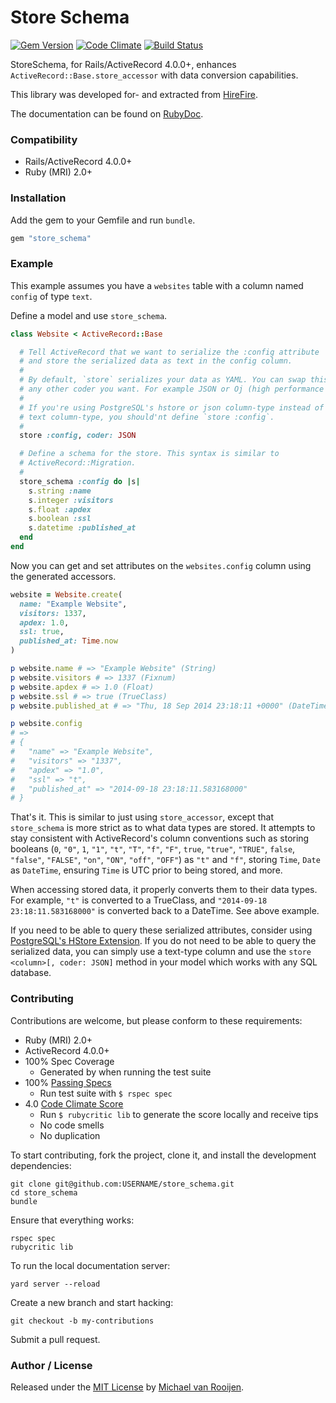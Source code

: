 # Store Schema

[![Gem Version](https://badge.fury.io/rb/store_schema.svg)](http://badge.fury.io/rb/store_schema)
[![Code Climate](https://codeclimate.com/github/meskyanichi/store_schema.png)](https://codeclimate.com/github/meskyanichi/store_schema)
[![Build Status](https://travis-ci.org/meskyanichi/store_schema.svg)](https://travis-ci.org/meskyanichi/store_schema)

StoreSchema, for Rails/ActiveRecord 4.0.0+, enhances `ActiveRecord::Base.store_accessor` with data conversion capabilities.

This library was developed for- and extracted from [HireFire].

The documentation can be found on [RubyDoc].


### Compatibility

- Rails/ActiveRecord 4.0.0+
- Ruby (MRI) 2.0+


### Installation

Add the gem to your Gemfile and run `bundle`.

```rb
gem "store_schema"
```


### Example

This example assumes you have a `websites` table with a column named
`config` of type `text`.

Define a model and use `store_schema`.

```rb
class Website < ActiveRecord::Base

  # Tell ActiveRecord that we want to serialize the :config attribute
  # and store the serialized data as text in the config column.
  #
  # By default, `store` serializes your data as YAML. You can swap this out for
  # any other coder you want. For example JSON or Oj (high performance JSON).
  #
  # If you're using PostgreSQL's hstore or json column-type instead of the
  # text column-type, you should'nt define `store :config`.
  #
  store :config, coder: JSON

  # Define a schema for the store. This syntax is similar to
  # ActiveRecord::Migration.
  #
  store_schema :config do |s|
    s.string :name
    s.integer :visitors
    s.float :apdex
    s.boolean :ssl
    s.datetime :published_at
  end
end
```

Now you can get and set attributes on the `websites.config` column using
the generated accessors.

```rb
website = Website.create(
  name: "Example Website",
  visitors: 1337,
  apdex: 1.0,
  ssl: true,
  published_at: Time.now
)

p website.name # => "Example Website" (String)
p website.visitors # => 1337 (Fixnum)
p website.apdex # => 1.0 (Float)
p website.ssl # => true (TrueClass)
p website.published_at # => "Thu, 18 Sep 2014 23:18:11 +0000" (DateTime)

p website.config
# =>
# {
#   "name" => "Example Website",
#   "visitors" => "1337",
#   "apdex" => "1.0",
#   "ssl" => "t",
#   "published_at" => "2014-09-18 23:18:11.583168000"
# }
```

That's it. This is similar to just using `store_accessor`, except that
`store_schema` is more strict as to what data types are stored. It attempts
to stay consistent with ActiveRecord's column conventions such as storing
booleans (`0`, `"0"`, `1`, `"1"`, `"t"`, `"T"`, `"f"`, `"F"`, `true`,
`"true"`, `"TRUE"`, `false`, `"false"`, `"FALSE"`, `"on"`, `"ON"`, `"off"`,
`"OFF"`) as `"t"` and `"f"`, storing `Time`, `Date` as `DateTime`,
ensuring `Time` is UTC prior to being stored, and more.

When accessing stored data, it properly converts them to their data types.
For example, `"t"` is converted to a TrueClass, and
`"2014-09-18 23:18:11.583168000"` is converted back to a DateTime.
See above example.

If you need to be able to query these serialized attributes,
consider using [PostgreSQL's HStore Extension]. If you do not need to
be able to query the serialized data, you can simply use a text-type column
and use the `store <column>[, coder: JSON]` method in your model which works
with any SQL database.


### Contributing

Contributions are welcome, but please conform to these requirements:

- Ruby (MRI) 2.0+
- ActiveRecord 4.0.0+
- 100% Spec Coverage
  - Generated by when running the test suite
- 100% [Passing Specs]
  - Run test suite with `$ rspec spec`
- 4.0 [Code Climate Score]
  - Run `$ rubycritic lib` to generate the score locally and receive tips
  - No code smells
  - No duplication

To start contributing, fork the project, clone it, and install the development dependencies:

```
git clone git@github.com:USERNAME/store_schema.git
cd store_schema
bundle
```

Ensure that everything works:

```
rspec spec
rubycritic lib
```

To run the local documentation server:

```
yard server --reload
```

Create a new branch and start hacking:

```
git checkout -b my-contributions
```

Submit a pull request.


### Author / License

Released under the [MIT License] by [Michael van Rooijen].

[Michael van Rooijen]: https://twitter.com/meskyanichi
[HireFire]: http://hirefire.io
[Passing Specs]: https://travis-ci.org/meskyanichi/store_schema
[Code Climate Score]: https://codeclimate.com/github/meskyanichi/store_schema
[RubyDoc]: http://rubydoc.info/github/meskyanichi/store_schema/master/frames
[MIT License]: https://github.com/meskyanichi/store_schema/blob/master/LICENSE
[RubyGems.org]: https://rubygems.org/gems/store_schema
[PostgreSQL's HStore Extension]: http://www.postgresql.org/docs/9.3/static/hstore.html
